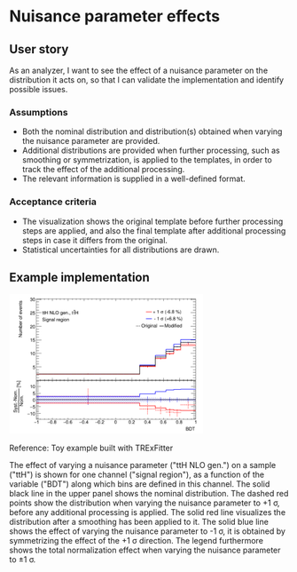 # Nuisance parameter effects

## User story
As an analyzer, I want to see the effect of a nuisance parameter on the distribution it acts on, so that I can validate the implementation and identify possible issues.

### Assumptions
- Both the nominal distribution and distribution(s) obtained when varying the nuisance parameter are provided.
- Additional distributions are provided when further processing, such as smoothing or symmetrization, is applied to the templates, in order to track the effect of the additional processing.
- The relevant information is supplied in a well-defined format.

### Acceptance criteria
- The visualization shows the original template before further processing steps are applied, and also the final template after additional processing steps in case it differs from the original.
- Statistical uncertainties for all distributions are drawn.

## Example implementation
<img src="figures/nuisance-parameter-effects.png" alt="description" width="350"/>

Reference: Toy example built with TRExFitter

The effect of varying a nuisance parameter ("ttH NLO gen.") on a sample ("ttH") is shown for one channel ("signal region"), as a function of the variable ("BDT") along which bins are defined in this channel.
The solid black line in the upper panel shows the nominal distribution.
The dashed red points show the distribution when varying the nuisance parameter to +1 σ, before any additional processing is applied.
The solid red line visualizes the distribution after a smoothing has been applied to it.
The solid blue line shows the effect of varying the nuisance parameter to -1 σ, it is obtained by symmetrizing the effect of the +1 σ direction.
The legend furthermore shows the total normalization effect when varying the nuisance parameter to ±1 σ.